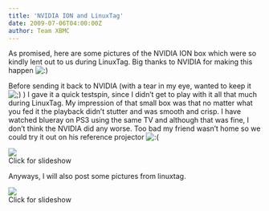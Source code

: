 ```yaml
---
title: 'NVIDIA ION and LinuxTag'
date: 2009-07-06T04:00:00Z
author: Team XBMC
---
```

As promised, here are some pictures of the NVIDIA ION box which were so kindly lent out to us during LinuxTag. Big thanks to NVIDIA for making this happen ![:)](/sites/default/files/uploads/icon_smile.gif)

 Before sending it back to NVIDIA (with a tear in my eye, wanted to keep it ![;)](/sites/default/files/uploads/icon_wink.gif) ) I gave it a quick testspin, since I didn’t get to play with it all that much during LinuxTag. My impression of that small box was that no matter what you fed it the playback didn’t stutter and was smooth and crisp. I have watched blueray on PS3 using the same TV and although that was fine, I don’t think the NVIDIA did any worse. Too bad my friend wasn’t home so we could try it out on his reference projector ![:(](/sites/default/files/uploads/icon_sad.gif)

 [![](/sites/default/files/uploads/dsc_0072-300x225.jpg)](/blittan/files/2009/07/dsc_0072.jpg "NVIDIA ION, front")  
 Click for slideshow

  Anyways, I will also post some pictures from linuxtag.

 [![](/sites/default/files/uploads/dsc_0044-225x300.jpg)](/blittan/files/2009/07/dsc_0044.jpg "Nice tower, near E4 hosting LinuxNacht")  
 Click for slideshow

    
  
  
  
  
  
  
  
  


 